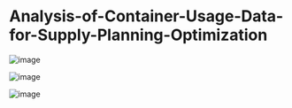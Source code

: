 # Analysis-of-Container-Usage-Data-for-Supply-Planning-Optimization

![image](https://github.com/Jesuwin25/Analysis-of-Container-Usage-Data-for-Supply-Planning-Optimization/assets/94123338/9badb436-402e-46db-bd02-3443aeb3ecd7)

![image](https://github.com/Jesuwin25/Analysis-of-Container-Usage-Data-for-Supply-Planning-Optimization/assets/94123338/e0aa36d6-efa8-423f-b007-c2612c9dc44f)

![image](https://github.com/Jesuwin25/Analysis-of-Container-Usage-Data-for-Supply-Planning-Optimization/assets/94123338/04e43747-690e-4bad-b507-229c427bbdf8)
